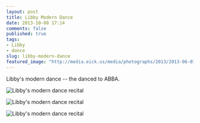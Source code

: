 ```yaml
---
layout: post
title: Libby Modern Dance
date: 2013-10-08 17:14
comments: false
published: true
tags:
- Libby
- dance
slug: libby-modern-dance
featured_image: "http://media.eick.us/media/photographs/2013/2013-06-01/libby-modern-dance-recital-2013-06-01-at-16-00-31.jpg"
---
```

Libby's modern dance -- the danced to ABBA.

![Libby's modern dance recital](http://media.eick.us/media/photographs/2013/2013-06-01/libby-modern-dance-recital-2013-06-01-at-16-00-31.jpg)

![Libby's modern dance recital](http://media.eick.us/media/photographs/2013/2013-06-01/libby-modern-dance-recital-2013-06-01-at-16-01-02.jpg)

![Libby's modern dance recital](http://media.eick.us/media/photographs/2013/2013-06-01/libby-modern-dance-recital-2013-06-01-at-17-23-31.jpg)
